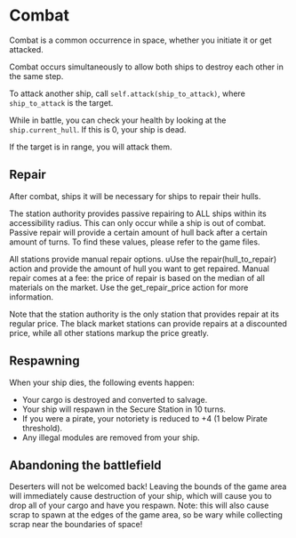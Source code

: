 # Combat

Combat is a common occurrence in space, whether you initiate it or get attacked. 

Combat occurs simultaneously to allow
both ships to destroy each other in the same step. 

To attack another ship, call `self.attack(ship_to_attack)`, where `ship_to_attack` is the target.

While in battle, you can check your health by looking at the `ship.current_hull`. If this is 0, your ship is dead.

If the target is in range, you will attack them.

## Repair
After combat, ships it will be necessary for ships to repair their hulls.

The station authority provides passive repairing to ALL ships within its accessibility radius.
This can only occur while a ship is out of combat. Passive repair will provide a certain amount of hull back
after a certain amount of turns. To find these values, please refer to the game files.

All stations provide manual repair options. uUse the repair(hull_to_repair) action and provide the amount of hull you
want to get repaired. Manual repair comes at a fee: the price of repair is based on the median of all materials
on the market. Use the get_repair_price action for more information.

Note that the station authority is the only station that provides repair at its regular price. The black market
stations can provide repairs at a discounted price, while all other stations markup the price greatly.

## Respawning

When your ship dies, the following events happen:
* Your cargo is destroyed and converted to salvage.
* Your ship will respawn in the Secure Station in 10 turns.
* If you were a pirate, your notoriety is reduced to +4 (1 below Pirate threshold).
* Any illegal modules are removed from your ship.


## Abandoning the battlefield

Deserters will not be welcomed back! Leaving the bounds of the game area will immediately cause destruction of your
ship, which will cause you to drop all of your cargo and have you respawn. Note: this will also cause scrap to spawn
at the edges of the game area, so be wary while collecting scrap near the boundaries of space!